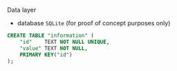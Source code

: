 
Data layer
- database `SQLite` (for proof of concept purposes only)

```sql
CREATE TABLE "information" (
	"id"	TEXT NOT NULL UNIQUE,
	"value"	TEXT NOT NULL,
	PRIMARY KEY("id")
);
```
